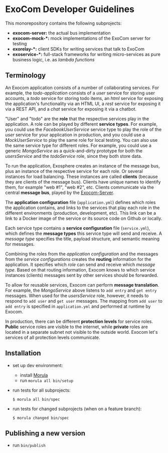 # ExoCom Developer Guidelines

This monorepository contains the following subprojects:
* __exocom-server:__ the actual bus implementation
* __exocom-mock-*:__ mock implementations of the ExoCom server
                     for testing
* __exorelay-*:__ client SDKs for writing services that talk to ExoCom
* __exoservice-*:__ full-stack frameworks
                    for writing micro-services
                    as pure business logic,
                    i.e. as _lambda functions_


## Terminology

An Exocom application consists of a number of collaborating services.
For example, the _todo-application_ consists of a _user_ service for storing user accounts,
a _todo_ service for storing todo items,
an _html_ service for exposing the application's functionality via an HTML UI,
a _rest_ service for exposing it via a REST API,
and a _chat_ service for exposing it via a chatbot.

"User" and "todo" are the __role__ that the respective services play in the application.
A role can be played by different __service types__.
For example, you could use the _FacebookUserService_ service type
to play the role of the _user_ service for your application in production,
and you could use a _MockUserService_ to play the same role for local testing.
You can also use the same service type for different roles.
For example, you could use a generic _MongoService_ as a quick-and-dirty prototype
for both the _usersService_ and the _todoService_ role,
since they both store data.

To run the application, Exosphere creates an instance of the message bus,
plus an instance of the respective service for each role.
Or several instances for load balancing.
These instances are called __clients__ (because they are clients of the message bus).
Clients have unique names to identify them, for example "web #1", "web #2", etc.
Clients communicate via the central __message bus__,
played by the [Exocom-Server](exocom-server).

The __application configuration__ file (`application.yml`) defines
which roles the application contains, and links to the services that play each role
in the different environments (production, development, etc).
This link can be a link to a Docker image of the service
or its source code on Github or locally.

Each service type contains a __service configuration__ file (`service.yml`),
which defines the __message types__ this service type will send and receive.
A _message type_ specifies the title, payload structure,
and semantic meaning for messages.

Combining the roles from the _application configuration_
and the messages from the _service configurations_
creates the __routing__ information for the application.
It specifies which _role_ can send and receive which _message type_.
Based on that routing information,
Exocom knows to which service instances (clients) messages sent by other services should be forwarded.

To allow for reusable services, Exocom can perform __message translation__.
For example, the _MongoService_ above listens to `add entry` and `get entry` messages.
When used for the _usersService_ role, however,
it needs to respond to `add user` and `get user` messages.
The mapping from `add user` to `add entry` is specified in `application.yml`
and performed at runtime by Exocom.

In production, there can be different __protection levels__ for service roles.
__Public__ service roles are visible to the internet,
while __private__ roles are located in a separate subnet not visible to the outside world.
Exocom let's services of all protection levels communicate.


## Installation

* set up dev environment:
  * install [Morula](https://github.com/Originate/morula)
  * run `morula all bin/setup`

* run tests for all subprojects:

  ```
  $ morula all bin/spec
  ```

* run tests for changed subprojects (when on a feature branch):

  ```
  $ morula changed bin/spec
  ```


## Publishing a new version

* run `bin/publish`
